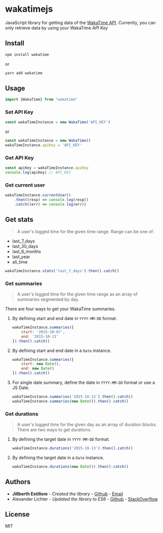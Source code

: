 # wakatimejs

JavaScript library for getting data of the [WakaTime API](https://wakatime.com/developers).
Currently, you can only retrieve data by using your WakaTime *API Key*

## Install
```js
npm install wakatime
```
or
```js
yarn add wakatime
```

## Usage
```js
import {WakaTime} from "wakatime"
```

### Set API Key
```js
const wakaTimeInstance = new WakaTime('API_KEY')
```
or
```js
const wakaTimeInstance = new WakaTime()
wakaTimeInstance.apiKey = 'API_KEY'
```

### Get API Key
```js
const apiKey = wakaTimeInstance.apiKey
console.log(apiKey) // API_KEY
```

### Get current user
```js
wakaTimeInstance.currentUser()
    .then((resp) => console.log(resp))
    .catch((err) => console.log(err))
```

## Get stats
>A user's logged time for the given time range.
Range can be one of:
* last_7_days
* last_30_days
* last_6_months
* last_year
* all_time

```js
wakaTimeInstance.stats('last_7_days').then().catch()
```

### Get summaries
>A user's logged time for the given time range as an array of summaries segmented by day.

There are four ways to get your WakaTime summaries.
1. By defining start and end date in `YYYY-MM-DD` format.
    ```js
    wakaTimeInstance.summaries({
        start: '2015-10-07',
        end: '2015-10-13'
    }).then().catch()
    ```
2. By defining start and end date in a `Date` instance.
    ```js
    wakaTimeInstance.summaries({
        start: new Date(),
        end: new Date()
    }).then().catch()
    ```

3. For single date summary, define the date in `YYYY-MM-DD` format or use a JS Date.
    ```js
    wakaTimeInstance.summaries('2015-10-13').then().catch()
    wakaTimeInstance.summaries(new Date()).then().catch()
    ```
 
    
### Get durations
>A user's logged time for the given day as an array of duration blocks.
There are two ways to get durations.
1. By defining the target date in `YYYY-MM-DD` format.
    ```js
    wakaTimeInstance.durations('2015-10-13').then().catch()
    ```

2. By defining the target date in a `Date` instance.
    ```js
    wakaTimeInstance.durations(new Date()).then().catch()
    ```

## Authors

* **Jillberth Estillore** - *Created the library* -  [Github](https://github.com/jestillore) - [Email](mailto:ejillberth@gmail.com)
* Alexander Lichter - *Updated the library to ES6* - [Github](https://github.com/manniL) - [StackOverflow](http://stackoverflow.com/users/3975480/mannil)

## License
MIT

